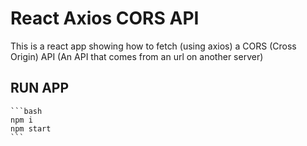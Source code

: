 # React Axios CORS API

This is a react app showing how to fetch (using axios) a CORS (Cross Origin) API (An API that comes from an url on another server)

## RUN APP

    ```bash
    npm i
    npm start
    ```
